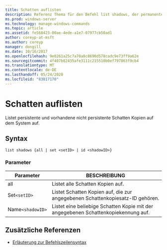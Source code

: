 ```yaml
---
title: Schatten auflisten
description: Referenz Thema für den Befehl list shadows, der permanente und vorhandene, nicht persistente Schatten Kopien auflistet, die sich auf dem System befinden.
ms.prod: windows-server
ms.technology: manage-windows-commands
ms.topic: article
ms.assetid: fe568423-00ae-4ede-a1e7-07977cb50ad1
author: coreyp-at-msft
ms.author: coreyp
manager: dongill
ms.date: 10/16/2017
ms.openlocfilehash: 9e0261a25c7a70a0c8690d578cadc9e73ff9a62e
ms.sourcegitcommit: 4f407b82435afe3111c215510b0ef797863f9cb4
ms.translationtype: MT
ms.contentlocale: de-DE
ms.lasthandoff: 05/24/2020
ms.locfileid: "83817170"
---
```

# <a name="list-shadows"></a>Schatten auflisten

Listet persistente und vorhandene nicht persistente Schatten Kopien auf dem System auf.

## <a name="syntax"></a>Syntax

```
list shadows {all | set <setID> | id <shadowID>}
```

### <a name="parameters"></a>Parameter

| Parameter | BESCHREIBUNG |
| ---------- | ---------- |
| all | Listet alle Schatten Kopien auf. |
| Set`<setID>` | Listet Schatten Kopien auf, die zur angegebenen Schattenkopiesatz-ID gehören. |
| Name`<shadowID>` | Listet eine beliebige Schatten Kopie mit der angegebenen Schattenkopiekennung auf. |

## <a name="additional-references"></a>Zusätzliche Referenzen

- [Erläuterung zur Befehlszeilensyntax](command-line-syntax-key.md)